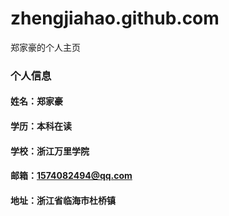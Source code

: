 # zhengjiahao.github.com
郑家豪的个人主页
### 个人信息
#### 姓名：郑家豪
#### 学历：本科在读
#### 学校：浙江万里学院
#### 邮箱：1574082494@qq.com
#### 地址：浙江省临海市杜桥镇


